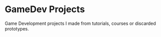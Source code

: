 # GameDev Projects

Game Development projects I made from tutorials, courses or discarded prototypes.
